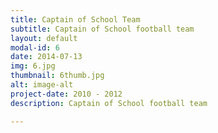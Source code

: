 ```yaml
---
title: Captain of School Team
subtitle: Captain of School football team
layout: default
modal-id: 6
date: 2014-07-13
img: 6.jpg
thumbnail: 6thumb.jpg
alt: image-alt
project-date: 2010 - 2012
description: Captain of School football team

---
```

